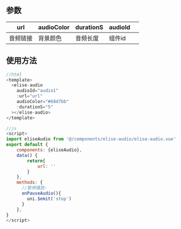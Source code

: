 ## 参数

| url      | audioColor | durationS       | audioId         |                                               |
| -------- | ----------- | -------------- | -------------- | ----------------------------------------------------- |
| 音频链接 | 背景颜色  | 音频长度 | 组件id | 

## 使用方法

```javascript
//html
<template>
  <elise-audio
    audioId="audio1"
    :url="url"
    audioColor="#68d7bb"
    :durationS="5"
  ></elise-audio>
</template>

//js
<script>
import eliseAudio from '@/components/elise-audio/elise-audio.vue'
export default {
    components: {eliseAudio},
    data() {
        return{
            url: ''
        }
    },
    methods: {
      //暂停播放-
      onPauseAudio(){
        uni.$emit('stop')
      }
    },
} 
</script>

```

